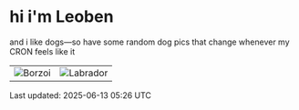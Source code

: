 # hi i'm Leoben

and i like dogs—so have some random dog pics that change whenever my CRON feels like it

|  |  |
|--------|----------|
| ![Borzoi](https://random-dog-vercel.vercel.app/api/random-borzoi?v=1749792387) | ![Labrador](https://random-dog-vercel.vercel.app/api/random-labrador?v=1749792387) |

Last updated: 2025-06-13 05:26 UTC
